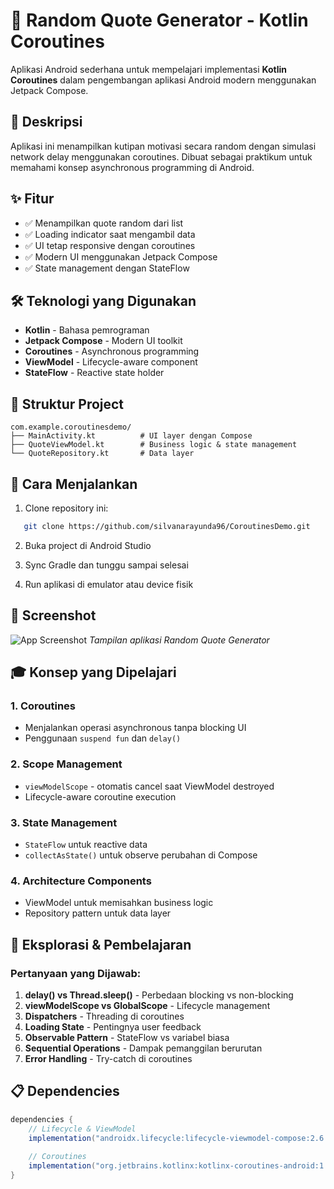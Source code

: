 # 📱 Random Quote Generator - Kotlin Coroutines

Aplikasi Android sederhana untuk mempelajari implementasi **Kotlin Coroutines** dalam pengembangan aplikasi Android modern menggunakan Jetpack Compose.

## 📖 Deskripsi

Aplikasi ini menampilkan kutipan motivasi secara random dengan simulasi network delay menggunakan coroutines. Dibuat sebagai praktikum untuk memahami konsep asynchronous programming di Android.

## ✨ Fitur

- ✅ Menampilkan quote random dari list
- ✅ Loading indicator saat mengambil data
- ✅ UI tetap responsive dengan coroutines
- ✅ Modern UI menggunakan Jetpack Compose
- ✅ State management dengan StateFlow

## 🛠️ Teknologi yang Digunakan

- **Kotlin** - Bahasa pemrograman
- **Jetpack Compose** - Modern UI toolkit
- **Coroutines** - Asynchronous programming
- **ViewModel** - Lifecycle-aware component
- **StateFlow** - Reactive state holder

## 📂 Struktur Project
```
com.example.coroutinesdemo/
├── MainActivity.kt          # UI layer dengan Compose
├── QuoteViewModel.kt        # Business logic & state management
└── QuoteRepository.kt       # Data layer
```

## 🚀 Cara Menjalankan

1. Clone repository ini:
```bash
   git clone https://github.com/silvanarayunda96/CoroutinesDemo.git
```

2. Buka project di Android Studio

3. Sync Gradle dan tunggu sampai selesai

4. Run aplikasi di emulator atau device fisik

## 📸 Screenshot

![App Screenshot](getrandom.png)
*Tampilan aplikasi Random Quote Generator*

## 🎓 Konsep yang Dipelajari

### 1. **Coroutines**
- Menjalankan operasi asynchronous tanpa blocking UI
- Penggunaan `suspend fun` dan `delay()`

### 2. **Scope Management**
- `viewModelScope` - otomatis cancel saat ViewModel destroyed
- Lifecycle-aware coroutine execution

### 3. **State Management**
- `StateFlow` untuk reactive data
- `collectAsState()` untuk observe perubahan di Compose

### 4. **Architecture Components**
- ViewModel untuk memisahkan business logic
- Repository pattern untuk data layer

## 📝 Eksplorasi & Pembelajaran

### Pertanyaan yang Dijawab:

1. **delay() vs Thread.sleep()** - Perbedaan blocking vs non-blocking
2. **viewModelScope vs GlobalScope** - Lifecycle management
3. **Dispatchers** - Threading di coroutines
4. **Loading State** - Pentingnya user feedback
5. **Observable Pattern** - StateFlow vs variabel biasa
6. **Sequential Operations** - Dampak pemanggilan berurutan
7. **Error Handling** - Try-catch di coroutines

## 📋 Dependencies
```gradle
dependencies {
    // Lifecycle & ViewModel
    implementation("androidx.lifecycle:lifecycle-viewmodel-compose:2.6.2")
    
    // Coroutines
    implementation("org.jetbrains.kotlinx:kotlinx-coroutines-android:1.7.3")
}
